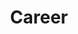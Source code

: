 ---
layout: list
title:  Career
slug:   career
code: hw139185
person: "Helen West"
description: >
  My working life.
---
